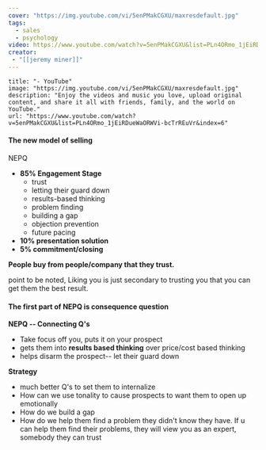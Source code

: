 ```yaml
---
cover: "https://img.youtube.com/vi/5enPMakCGXU/maxresdefault.jpg"
tags:
  - sales
  - psychology
video: https://www.youtube.com/watch?v=5enPMakCGXU&list=PLn4ORmo_1jEiRDueWaORWVi-bcTrREuVr&index=6
creator: 
 - "[[jeremy miner]]"
---
```




```embed
title: "- YouTube"
image: "https://img.youtube.com/vi/5enPMakCGXU/maxresdefault.jpg"
description: "Enjoy the videos and music you love, upload original content, and share it all with friends, family, and the world on YouTube."
url: "https://www.youtube.com/watch?v=5enPMakCGXU&list=PLn4ORmo_1jEiRDueWaORWVi-bcTrREuVr&index=6"
```

#### The new model of selling

NEPQ
- **85% Engagement Stage**
	- trust
	- letting their guard down
	- results-based thinking
	- problem finding
	- building a gap
	- objection prevention
	- future pacing
- **10% presentation solution**
- **5% commitment/closing**

**People buy from people/company that they trust.**

point to be noted, Liking you is just secondary to trusting you that you can get them the best result.


#### The first part of NEPQ is consequence question

**NEPQ -- Connecting Q's**
- Take focus off you, puts it on your prospect
- gets them into **results based thinking** over price/cost based thinking
- helps disarm the prospect-- let their guard down

**Strategy**
- much better Q's to set them to internalize
- How can we use tonality to cause prospects to want them to open up emotionally
- How do we build a gap
- How do we help them find a problem they didn't know they have.
	If u can help them find their problems, they will view you as an expert, somebody they can trust






